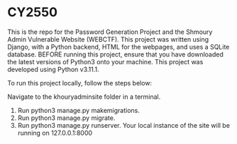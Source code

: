 # CY2550

This is the repo for the Password Generation Project and the Shmoury Admin Vulnerable Website (WEBCTF). This project was written using Django, with a Python backend, HTML for the webpages, and uses a SQLite database. BEFORE running this project, ensure that you have downloaded the latest versions of Python3 onto your machine. This project was developed using Python v3.11.1.

To run this project locally, follow the steps below:

Navigate to the khouryadminsite folder in a terminal.
1. Run python3 manage.py makemigrations.
2. Run python3 manage.py migrate.
3. Run python3 manage.py runserver. Your local instance of the site will be running on 127.0.0.1:8000

